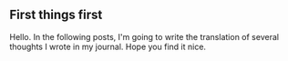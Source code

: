 ## First things first

Hello. In the following posts, I'm going to write the translation of several thoughts I wrote in my journal. Hope you find it nice.
